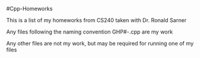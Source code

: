 #Cpp-Homeworks

This is a list of my homeworks from CS240 taken with Dr. Ronald Sarner

Any files following the naming convention GHP#-.cpp are my work

Any other files are not my work, but may be required for running one of my files

